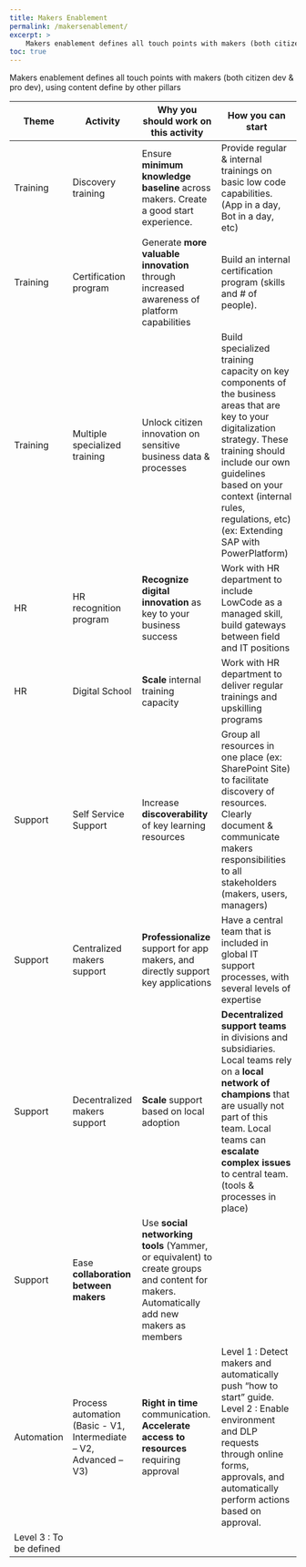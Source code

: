 ```yaml
---
title: Makers Enablement
permalink: /makersenablement/
excerpt: >
    Makers enablement defines all touch points with makers (both citizen dev & pro dev), using content define by other pillars.
toc: true
---
```


Makers enablement defines all touch points with makers (both citizen dev & pro dev), using content define by other pillars

| Theme | Activity | **Why** you should work on this activity | **How** you can start |
| --- | --- | --- | --- |
| Training | Discovery training | Ensure **minimum knowledge baseline** across makers. Create a good start experience.| Provide regular & internal trainings on basic low code capabilities. (App in a day, Bot in a day, etc) |
| Training | Certification program | Generate **more valuable innovation** through increased awareness of platform capabilities | Build an internal certification program (skills and # of people). |
| Training | Multiple specialized training | Unlock citizen innovation on sensitive business data & processes | Build  specialized training capacity on key components of the business areas that are key to your digitalization strategy. These training should include our own guidelines based on your context (internal rules, regulations, etc) (ex:  Extending SAP with PowerPlatform) |
| HR | HR recognition program | **Recognize digital innovation** as key to your business success | Work with HR department to include LowCode as a managed skill, build gateways between field and IT positions |
| HR | Digital School | **Scale** internal training capacity | Work with HR department to deliver regular trainings and upskilling programs |
| Support | Self Service Support | Increase **discoverability** of key learning resources | Group all resources in one place (ex: SharePoint Site) to facilitate discovery of resources. Clearly document & communicate makers responsibilities to all stakeholders (makers, users, managers) |
| Support | Centralized makers support | **Professionalize** support for app makers, and directly support key applications | Have a central team that is included in global IT support processes, with several levels of expertise |
| Support | Decentralized makers support | **Scale** support based on local adoption | **Decentralized support teams** in divisions and subsidiaries. Local teams rely on a **local network of champions** that are usually not part of this team. Local teams can **escalate complex issues** to central team. (tools & processes in place) |
| Support | Ease **collaboration between makers** | Use **social networking tools** (Yammer, or equivalent) to create groups and content for makers. Automatically add new makers as members |
| Automation | Process automation (Basic - V1, Intermediate – V2, Advanced – V3) | **Right in time** communication. **Accelerate access to resources** requiring approval | Level 1 : Detect makers and automatically push “how to start” guide. Level 2 : Enable environment and DLP requests through online forms, approvals, and automatically perform actions based on approval.
Level 3 : To be defined |
